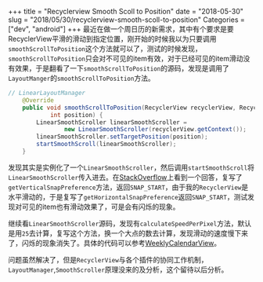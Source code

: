 +++
title = "Recyclerview Smooth Scoll to Position"
date = "2018-05-30"
slug = "2018/05/30/recyclerview-smooth-scoll-to-position"
Categories = ["dev", "android"]
+++
最近在做一个周日历的新需求，其中有个要求是要RecyclerView平滑的滑动到指定位置，刚开始的时候我以为只要调用``smoothScrollToPosition``这个方法就可以了，测试的时候发现，``smoothScrollToPosition``只会对不可见的item有效，对于已经可见的item滑动没有效果，于是翻看了一下``smoothScrollToPosition``的源码，发现是调用了``LayoutManger``的``smoothScrollToPosition``方法。

<!-- more -->

```java
// LinearLayoutManager
    @Override
    public void smoothScrollToPosition(RecyclerView recyclerView, RecyclerView.State state,
            int position) {
        LinearSmoothScroller linearSmoothScroller =
                new LinearSmoothScroller(recyclerView.getContext());
        linearSmoothScroller.setTargetPosition(position);
        startSmoothScroll(linearSmoothScroller);
    }
```

发现其实是实例化了一个``LinearSmoothScroller``，然后调用``startSmoothScroll``将``LinearSmoothScroller``传入进去。在[StackOverflow](https://stackoverflow.com/questions/31235183/recyclerview-how-to-smooth-scroll-to-top-of-item-on-a-certain-position/32819067)上看到一个回答，复写了``getVerticalSnapPreference``方法，返回``SNAP_START``，由于我的``RecyclerView``是水平滑动的，于是复写了``getHorizontalSnapPreference``返回``SNAP_START``，测试发现对可见的item也有滑动效果了，可是会有闪烁的现象。

继续看``LinearSmoothScroller``源码，发现有``calculateSpeedPerPixel``方法，默认是用``25``去计算，复写这个方法，换一个大点的数去计算，发现滑动的速度慢下来了，闪烁的现象消失了。具体的代码可以参考[WeeklyCalendarView](https://github.com/flyfire/WeeklyCalendarViewDemo/blob/master/weeklycalendarview/src/main/java/com/solarexsoft/weeklycalendarview/WeeklyCalendarView.java)。

问题虽然解决了，但是``RecyclerView``与各个插件的协同工作机制，``LayoutManager``,``SmoothScroller``原理没来的及分析，这个留待以后分析。

